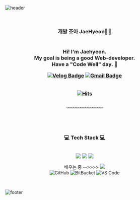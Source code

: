 ![header](https://capsule-render.vercel.app/api?type=waving&&color=gradient&height=100&section=header&fontSize=90)


<div align = "center">

<br/>
<h3>개발 조아 JaeHyeon🧟‍♂️<h3><br/>
Hi! I'm Jaehyeon.<br/>
My goal is being a good Web-developer.<br/>
Have a "Code Well" day. 👼

 
 [![Velog Badge](http://img.shields.io/badge/-VELOG-20c997?style=flat&link=https://velog.io/@bigwave-cho)](https://velog.io/@bigwave-cho)
[![Gmail Badge](https://img.shields.io/badge/Gmail-d14836?style=flat-square&logo=Gmail&logoColor=white&link=mailto:jh.cho142857@gmail.com)](mailto:jh.cho142857@gmail.com)
<br/><br/>


[![Hits](https://hits.seeyoufarm.com/api/count/incr/badge.svg?url=https%3A%2F%2Fgithub.com%2Fbigwave-cho%2Fhit-counter&count_bg=%2379C83D&title_bg=%23555555&icon=&icon_color=%23E7E7E7&title=hits&edge_flat=false)](https://hits.seeyoufarm.com)

 
  
﹏﹏﹏﹏﹏﹏﹏

<br/><br/>
 
<h3>💻 Tech Stack 💻</h3>
 
<br/>



<img src="https://img.shields.io/badge/JavaScript-F7DF1E?style=flat-square&logo=JavaScript&logoColor=white"/>
<img src="https://img.shields.io/badge/React-61DAFB?style=flat-square&logo=React&logoColor=white"/>
<img src="https://img.shields.io/badge/Git-F05032?style=flat-square&logo=Git&logoColor=white"/>



배우는 중 -->>>> <img src="https://img.shields.io/badge/TypeScript-3178C6?style=flat-square&logo=TypeScript&logoColor=white"/>
<br>
 ![GitHub](https://img.shields.io/badge/-GitHub-181717?style=flat-square&logo=github)
 ![BitBucket](https://img.shields.io/badge/-BitBucket-darkblue?style=flat-square&logo=bitbucket)
 ![VS Code](https://img.shields.io/badge/-VS%20Code-007ACC?style=flat-square&logo=visual-studio-code)

</div>

<br/>

![footer](https://capsule-render.vercel.app/api?type=waving&&color=gradient&height=100&section=footer&fontSize=90)

